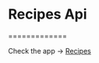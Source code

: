 # Recipes Api
=============

Check the app -> [Recipes](http://https://orlandomts.github.io/recipes-api/ "Recipes")